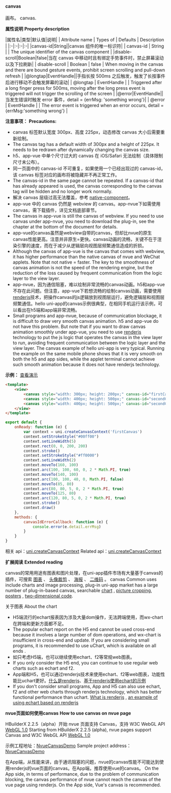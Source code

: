 #### canvas

画布。
canvas.

**属性说明**
**Property description**

|属性名|类型|默认值|说明|
| Attribute name | Types of    | Defaults | Description                                                  |
|:-|:-|:-|:-|
|canvas-id|String||canvas 组件的唯一标识符|
| canvas-id      | String      |          | The unique identifier of the canvas component                |
|disable-scroll|Boolean|false|当在 canvas 中移动时且有绑定手势事件时，禁止屏幕滚动以及下拉刷新|
| disable-scroll | Boolean     | false    | When moving in the canvas and there are bound gesture events, prohibit screen scrolling and pull-down refresh |
|@longtap|EventHandle||手指长按 500ms 之后触发，触发了长按事件后进行移动不会触发屏幕的滚动|
| @longtap       | EventHandle |          | Triggered after a long finger press for 500ms, moving after the long press event is triggered will not trigger the scrolling of the screen |
|@error|EventHandle||当发生错误时触发 error 事件，detail = {errMsg: 'something wrong'}|
| @error         | EventHandle |          | The error event is triggered when an error occurs, detail = {errMsg:'something wrong'} |

**注意事项：**
**Precautions:**

* canvas 标签默认宽度 300px、高度 225px，动态修改 canvas 大小后需要重新绘制。
* The canvas tag has a default width of 300px and a height of 225px. It needs to be redrawn after dynamically changing the canvas size.
* h5、app-vue 中单个尺寸过大的 canvas 在 iOS/Safari 无法绘制（具体限制尺寸未公布）。
* 同一页面中的 canvas-id 不可重复，如果使用一个已经出现过的 canvas-id，该 canvas 标签对应的画布将被隐藏并不再正常工作。
* The canvas-id in the same page cannot be repeated. If a canvas-id that has already appeared is used, the canvas corresponding to the canvas tag will be hidden and no longer work normally.
* 解决 canvas 层级过高无法覆盖，参考 [native-component](/component/native-component)。
* app-vue 中的 canvas 仍然是 webview 的 canvas。app-nvue下如需使用canvas，需下载插件，详见文档底部章节。
* The canvas in app-vue is still the canvas of webview. If you need to use canvas under app-nvue, you need to download the plug-in, see the chapter at the bottom of the document for details.
* app-vue的canvas虽然是webview自带的canvas，但却比nvue的原生canvas性能更高。注意并非原生=更快。canvas动画的流畅，关键不在于渲染引擎的速度，而在于减少从逻辑层向视图层频繁通信造成的折损。
* Although the canvas of app-vue is the canvas that comes with webview, it has higher performance than the native canvas of nvue and WeChat applets. Note that not native = faster. The key to the smoothness of canvas animation is not the speed of the rendering engine, but the reduction of the loss caused by frequent communication from the logic layer to the view layer.
* app-nvue，因为通信阻塞，难以绘制非常流畅的canvas动画。h5和app-vue不存在此问题。但注意，app-vue下若想流畅的绘制canvas动画，需要使用[renderjs](https://uniapp.dcloud.io/frame?id=renderjs)技术，把操作canvas的js逻辑放到视图层运行，避免逻辑层和视图层频繁通信。hello uni-app的canvas示例很典型，在相同手机运行该示例，可以看出在h5端和app端非常流畅。
* Small programs and app-nvue, because of communication blockage, it is difficult to draw very smooth canvas animation. h5 and app-vue do not have this problem. But note that if you want to draw canvas animation smoothly under app-vue, you need to use [renderjs](https://uniapp.dcloud.io/frame?id=renderjs) technology to put the js logic that operates the canvas in the view layer to run, avoiding frequent communication between the logic layer and the view layer. The canvas example of hello uni-app is very typical. Running the example on the same mobile phone shows that it is very smooth on both the h5 and app sides, while the applet terminal cannot achieve such smooth animation because it does not have renderjs technology.

**示例：** [查看演示](https://hellouniapp.dcloud.net.cn/pages/component/canvas/canvas)
 
```html
<template>
	<view>
		<canvas style="width: 300px; height: 200px;" canvas-id="firstCanvas" id="firstCanvas"></canvas>
		<canvas style="width: 400px; height: 500px;" canvas-id="secondCanvas" id="secondCanvas"></canvas>
		<canvas style="width: 400px; height: 500px;" canvas-id="secondCanvas" id="secondCanvas" @error="canvasIdErrorCallback"></canvas>
	</view>
</template>
```
 
```javascript
export default {
	onReady: function (e) {
		var context = uni.createCanvasContext('firstCanvas')
		context.setStrokeStyle("#00ff00")
		context.setLineWidth(5)
		context.rect(0, 0, 200, 200)
		context.stroke()
		context.setStrokeStyle("#ff0000")
		context.setLineWidth(2)
		context.moveTo(160, 100)
		context.arc(100, 100, 60, 0, 2 * Math.PI, true)
		context.moveTo(140, 100)
		context.arc(100, 100, 40, 0, Math.PI, false)
		context.moveTo(85, 80)
		context.arc(80, 80, 5, 0, 2 * Math.PI, true)
		context.moveTo(125, 80)
		context.arc(120, 80, 5, 0, 2 * Math.PI, true)
		context.stroke()
		context.draw()
	},
	methods: {
		canvasIdErrorCallback: function (e) {
			console.error(e.detail.errMsg)
		}
	}
}
```
 
相关 api：[uni.createCanvasContext](api/canvas/createCanvasContext)
Related api：[uni.createCanvasContext](api/canvas/createCanvasContext)

**扩展阅读**
**Extended reading**

canvas的常用用途有图表和图片处理，在uni-app插件市场有大量基于canvas的插件，可搜索 [图表](https://ext.dcloud.net.cn/search?q=图表) 、 [头像裁剪](https://ext.dcloud.net.cn/search?q=头像裁剪) 、 [海报](https://ext.dcloud.net.cn/search?q=海报) 、 [二维码](https://ext.dcloud.net.cn/search?q=%E4%BA%8C%E7%BB%B4%E7%A0%81) 。
canvas Common uses include charts and image processing, plug-in uni-app market has a large number of plug-in-based canvas, searchable [chart](https://ext.dcloud.net.cn/search?q=%E5%9B%BE%E8%A1%A8) , [picture cropping](https://ext.dcloud.net.cn/search?q=%E5%A4%B4%E5%83%8F%E8%A3%81%E5%89%AA), [posters](https://ext.dcloud.net.cn/search?q=%E6%B5%B7%E6%8A%A5) , [two-dimensional code](https://ext.dcloud.net.cn/search?q=%E4%BA%8C%E7%BB%B4%E7%A0%81).

关于图表
About the chart
- H5端流行的echart报表因为涉及大量dom操作，无法跨端使用，而wx-chart在跨端和更新方面都不足。
- The popular echart report on the H5 end cannot be used cross-end because it involves a large number of dom operations, and wx-chart is insufficient in cross-end and update. If you are considering small programs, it is recommended to use uChart, which is available on all ends .
- 如只考虑H5端，也可以继续使用echart、f2等常规web图表。
- If you only consider the H5 end, you can continue to use regular web charts such as echart and f2.
- App端和H5，也可以通过renderjs技术来使用echart、f2等web图表，功能性能比uchart更好。[什么是renderjs](https://uniapp.dcloud.io/frame?id=renderjs)、[基于renderjs使用echart的示例](https://ext.dcloud.net.cn/plugin?id=1207)
- If you don't consider small programs, App and H5 can also use echart, f2 and other web charts through renderjs technology, which has better functional performance than uchart. [What is renderjs](https://uniapp.dcloud.io/frame?id=renderjs) , [an example of using echart based on renderjs](https://ext.dcloud.net.cn/plugin?id=1207)


**nvue页面如何使用canvas**
**How to use canvas on nvue page**

HBuilderX 2.2.5（alpha）开始 nvue 页面支持 Canvas，支持 W3C WebGL API [WebGL 1.0](https://www.khronos.org/registry/webgl/specs/latest/1.0/)
Starting from HBuilderX 2.2.5 (alpha), nvue pages support Canvas and W3C WebGL API [WebGL 1.0](https://www.khronos.org/registry/webgl/specs/latest/1.0/)

示例工程地址：[NvueCanvasDemo](https://github.com/dcloudio/NvueCanvasDemo)
Sample project address：[NvueCanvasDemo](https://github.com/dcloudio/NvueCanvasDemo)

在App端，从性能来讲，由于通讯阻塞的问题，nvue的canvas性能不可能达到使用renderjs的vue页面的canvas。在App端，推荐使用vue的canvas。
On the App side, in terms of performance, due to the problem of communication blocking, the canvas performance of nvue cannot reach the canvas of the vue page using renderjs. On the App side, Vue's canvas is recommended.
